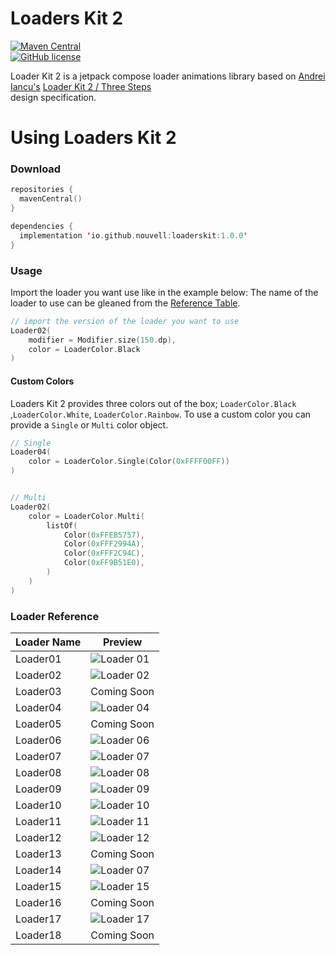 # Loaders Kit 2

[![Maven Central](https://img.shields.io/maven-central/v/com.squareup.workflow1/workflow-core-jvm.svg?label=Maven%20Central)](https://central.sonatype.com/namespace/com.squareup.workflow1)  
[![GitHub license](https://img.shields.io/badge/license-Apache%20License%202.0-blue.svg?style=flat)](https://www.apache.org/licenses/LICENSE-2.0)

Loader Kit 2 is a jetpack compose loader animations library based on [Andrei Iancu's](https://www.figma.com/@iancu)  [Loader Kit 2 / Three Steps](https://www.figma.com/community/file/1113086966127751393/Loaders-Kit-2-%2F-Three-Steps)  
design specification.

# Using Loaders Kit 2

### Download

```kotlin
repositories {
  mavenCentral()
}

dependencies {
  implementation 'io.github.nouvell:loaderskit:1.0.0'
}
```

### Usage

Import the loader you want use like in the example below:
The name of the loader to use can be gleaned from the [Reference Table](https://github.com/Nouvell/LoadersKit/blob/main/README.md#loader-reference).

```kotlin
// import the version of the loader you want to use
Loader02(  
    modifier = Modifier.size(150.dp),
    color = LoaderColor.Black
)
```
#### Custom Colors

Loaders Kit 2 provides three colors out of the box; `LoaderColor.Black ` ,`LoaderColor.White`, `LoaderColor.Rainbow`. To use a custom color you can provide a `Single` or `Multi` color object.

```kotlin
// Single
Loader04(
    color = LoaderColor.Single(Color(0xFFFF00FF))
)


// Multi
Loader02( 
    color = LoaderColor.Multi(  
        listOf(  
            Color(0xFFEB5757),  
            Color(0xFFF2994A),  
            Color(0xFFF2C94C),  
            Color(0xFF9B51E0),  
        )  
    )  
)
```

### Loader Reference

| Loader Name | Preview |
|-------------|---------|
| Loader01    | ![Loader 01](https://github.com/Nouvell/LoadersKit/blob/main/resources/loader-01.gif)   |
| Loader02    | ![Loader 02](https://github.com/Nouvell/LoadersKit/blob/main/resources/loader-02.gif)   |
| Loader03    | Coming Soon   |
| Loader04    | ![Loader 04](https://github.com/Nouvell/LoadersKit/blob/main/resources/loader-04.gif)   |
| Loader05    | Coming Soon   |
| Loader06    | ![Loader 06](https://github.com/Nouvell/LoadersKit/blob/main/resources/loader-06.gif)   |
| Loader07    | ![Loader 07](https://github.com/Nouvell/LoadersKit/blob/main/resources/loader-07.gif)   |
| Loader08    | ![Loader 08](https://github.com/Nouvell/LoadersKit/blob/main/resources/loader-08.gif)   |
| Loader09    | ![Loader 09](https://github.com/Nouvell/LoadersKit/blob/main/resources/loader-09.gif)   |
| Loader10    | ![Loader 10](https://github.com/Nouvell/LoadersKit/blob/main/resources/loader-10.gif)   |
| Loader11    | ![Loader 11](https://github.com/Nouvell/LoadersKit/blob/main/resources/loader-11.gif)   |
| Loader12    | ![Loader 12](https://github.com/Nouvell/LoadersKit/blob/main/resources/loader-12.gif)   |
| Loader13    | Coming Soon   |
| Loader14    | ![Loader 07](https://github.com/Nouvell/LoadersKit/blob/main/resources/loader-14.gif)   |
| Loader15    | ![Loader 15](https://github.com/Nouvell/LoadersKit/blob/main/resources/loader-15.gif)   |
| Loader16    | Coming Soon   |
| Loader17    | ![Loader 17](https://github.com/Nouvell/LoadersKit/blob/main/resources/loader-17.gif)   |
| Loader18    | Coming Soon   |
